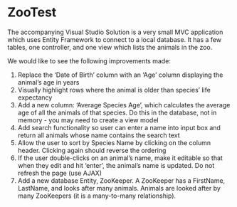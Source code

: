 # ZooTest

The accompanying Visual Studio Solution is a very small MVC application which uses Entity Framework to connect to a local database. It has a few tables, one controller, and one view which lists the animals in the zoo.

We would like to see the following improvements made:

1.	Replace the ‘Date of Birth’ column with an ‘Age’ column displaying the animal’s age in years
2.	Visually highlight rows where the animal is older than species’ life expectancy
3.	Add a new column: ‘Average Species Age’, which calculates the average age of all the animals of that species. Do this in the database, not in memory - you may need to create a view model 
4.	Add search functionality so user can enter a name into input box and return all animals whose name contains the search text 
5.	Allow the user to sort by Species Name by clicking on the column header. Clicking again should reverse the ordering
6.	If the user double-clicks on an animal’s name, make it editable so that when they edit and hit ‘enter’, the animal’s name is updated. Do not refresh the page (use AJAX)
7.	Add a new database Entity, ZooKeeper. A ZooKeeper has a FirstName, LastName, and looks after many animals. Animals are looked after by many ZooKeepers (it is a many-to-many relationship).

